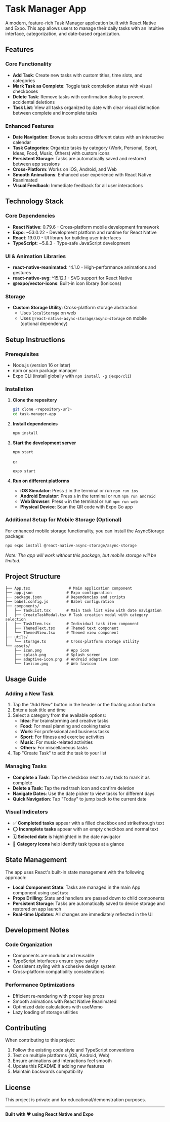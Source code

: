 # Task Manager App

A modern, feature-rich Task Manager application built with React Native and Expo. This app allows users to manage their daily tasks with an intuitive interface, categorization, and date-based organization.

## Features

### Core Functionality
- **Add Task**: Create new tasks with custom titles, time slots, and categories
- **Mark Task as Complete**: Toggle task completion status with visual checkboxes
- **Delete Task**: Remove tasks with confirmation dialog to prevent accidental deletions
- **Task List**: View all tasks organized by date with clear visual distinction between complete and incomplete tasks

### Enhanced Features
- **Date Navigation**: Browse tasks across different dates with an interactive calendar
- **Task Categories**: Organize tasks by category (Work, Personal, Sport, Ideas, Food, Music, Others) with custom icons
- **Persistent Storage**: Tasks are automatically saved and restored between app sessions
- **Cross-Platform**: Works on iOS, Android, and Web
- **Smooth Animations**: Enhanced user experience with React Native Reanimated
- **Visual Feedback**: Immediate feedback for all user interactions

## Technology Stack

### Core Dependencies
- **React Native**: 0.79.6 - Cross-platform mobile development framework
- **Expo**: ~53.0.22 - Development platform and runtime for React Native
- **React**: 19.0.0 - UI library for building user interfaces
- **TypeScript**: ~5.8.3 - Type-safe JavaScript development

### UI & Animation Libraries
- **react-native-reanimated**: ^4.1.0 - High-performance animations and gestures
- **react-native-svg**: ^15.12.1 - SVG support for React Native
- **@expo/vector-icons**: Built-in icon library (Ionicons)

### Storage
- **Custom Storage Utility**: Cross-platform storage abstraction
  - Uses `localStorage` on web
  - Uses `@react-native-async-storage/async-storage` on mobile (optional dependency)

## Setup Instructions

### Prerequisites
- Node.js (version 16 or later)
- npm or yarn package manager
- Expo CLI (install globally with `npm install -g @expo/cli`)

### Installation

1. **Clone the repository**
   ```bash
   git clone <repository-url>
   cd task-manager-app
   ```

2. **Install dependencies**
   ```bash
   npm install
   ```

3. **Start the development server**
   ```bash
   npm start
   ```
   or
   ```bash
   expo start
   ```

4. **Run on different platforms**
   - **iOS Simulator**: Press `i` in the terminal or run `npm run ios`
   - **Android Emulator**: Press `a` in the terminal or run `npm run android`
   - **Web Browser**: Press `w` in the terminal or run `npm run web`
   - **Physical Device**: Scan the QR code with Expo Go app

### Additional Setup for Mobile Storage (Optional)

For enhanced mobile storage functionality, you can install the AsyncStorage package:

```bash
npx expo install @react-native-async-storage/async-storage
```

*Note: The app will work without this package, but mobile storage will be limited.*

## Project Structure

```
├── App.tsx                 # Main application component
├── app.json               # Expo configuration
├── package.json           # Dependencies and scripts
├── babel.config.js        # Babel configuration
├── components/
│   ├── TaskList.tsx       # Main task list view with date navigation
│   ├── CreateTaskModal.tsx # Task creation modal with category selection
│   ├── TaskItem.tsx       # Individual task item component
│   ├── ThemedText.tsx     # Themed text component
│   └── ThemedView.tsx     # Themed view component
├── utils/
│   └── storage.ts         # Cross-platform storage utility
└── assets/
    ├── icon.png           # App icon
    ├── splash.png         # Splash screen
    ├── adaptive-icon.png  # Android adaptive icon
    └── favicon.png        # Web favicon
```

## Usage Guide

### Adding a New Task
1. Tap the "Add New" button in the header or the floating action button
2. Enter a task title and time
3. Select a category from the available options:
   - **Idea**: For brainstorming and creative tasks
   - **Food**: For meal planning and cooking tasks
   - **Work**: For professional and business tasks
   - **Sport**: For fitness and exercise activities
   - **Music**: For music-related activities
   - **Others**: For miscellaneous tasks
4. Tap "Create Task" to add the task to your list

### Managing Tasks
- **Complete a Task**: Tap the checkbox next to any task to mark it as complete
- **Delete a Task**: Tap the red trash icon and confirm deletion
- **Navigate Dates**: Use the date picker to view tasks for different days
- **Quick Navigation**: Tap "Today" to jump back to the current date

### Visual Indicators
- ✅ **Completed tasks** appear with a filled checkbox and strikethrough text
- ⭕ **Incomplete tasks** appear with an empty checkbox and normal text
- 🗓️ **Selected date** is highlighted in the date navigator
- 📱 **Category icons** help identify task types at a glance

## State Management

The app uses React's built-in state management with the following approach:

- **Local Component State**: Tasks are managed in the main App component using `useState`
- **Props Drilling**: State and handlers are passed down to child components
- **Persistent Storage**: Tasks are automatically saved to device storage and restored on app launch
- **Real-time Updates**: All changes are immediately reflected in the UI

## Development Notes

### Code Organization
- Components are modular and reusable
- TypeScript interfaces ensure type safety
- Consistent styling with a cohesive design system
- Cross-platform compatibility considerations

### Performance Optimizations
- Efficient re-rendering with proper key props
- Smooth animations with React Native Reanimated
- Optimized date calculations with useMemo
- Lazy loading of storage utilities

## Contributing

When contributing to this project:

1. Follow the existing code style and TypeScript conventions
2. Test on multiple platforms (iOS, Android, Web)
3. Ensure animations and interactions feel smooth
4. Update this README if adding new features
5. Maintain backwards compatibility

## License

This project is private and for educational/demonstration purposes.

---

**Built with ❤️ using React Native and Expo**